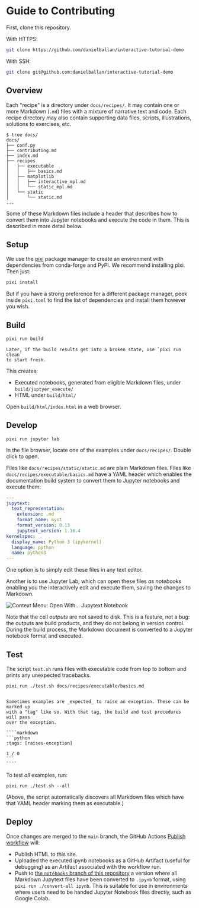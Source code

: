 # Guide to Contributing

First, clone this repository.

With HTTPS:

```sh
git clone https://github.com/danielballan/interactive-tutorial-demo
```

With SSH:
```sh
git clone git@github.com:danielballan/interactive-tutorial-demo
```

## Overview

Each "recipe" is a directory under `docs/recipes/`. It may contain one or more
Markdown (`.md`) files with a mixture of narrative text and code. Each recipe
directory may also contain supporting data files, scripts, illustrations,
solutions to exercises, etc.

```none
$ tree docs/
docs/
├── conf.py
├── contributing.md
├── index.md
├── recipes
│   ├── executable
│   │   ├── basics.md
│   ├── matplotlib
│   │   ├── interactive_mpl.md
│   │   └── static_mpl.md
│   └── static
│       └── static.md
...
```

Some of these Markdown files include a header that describes how to convert
them into Jupyter notebooks and execute the code in them. This is described in
more detail below.

## Setup

We use the [pixi](https://pixi.sh/latest/#installation) package manager to
create an environment with dependencies from conda-forge and PyPI. We recommend
installing pixi. Then just:

```sh
pixi install
```

But if you have a strong preference for a different package manager, peek
inside `pixi.toml` to find the list of dependencies and install them however
you wish.

## Build

```sh
pixi run build
```

```{note}
Later, if the build results get into a broken state, use `pixi run clean`
to start fresh.
```

This creates:
- Executed notebooks, generated from eligible Markdown files, under `build/juptyer_execute/`
- HTML under `build/html/`

Open `build/html/index.html` in a web browser.

## Develop

```
pixi run jupyter lab
```

In the file browser, locate one of the examples under `docs/recipes/`. Double
click to open.

Files like `docs/recipes/static/static.md` are plain Markdown files. Files like
`docs/recipes/executable/basics.md` have a YAML header which enables the
documentation build system to convert them to Jupyter notebooks and execute
them:

```yaml
---
jupytext:
  text_representation:
    extension: .md
    format_name: myst
    format_version: 0.13
    jupytext_version: 1.16.4
kernelspec:
  display_name: Python 3 (ipykernel)
  language: python
  name: python3
---
```

One option is to simply edit these files in any text editor.

Another is to use Jupyter Lab, which can open these files _as notebooks_
enabling you the interactively edit and execute them, saving the changes to
Markdown.

![Context Menu: Open With... Jupytext Notebook](./_static/images/open-with-jupytext-notebook.png)

Note that the cell _outputs_ are not saved to disk. This is a feature, not a
bug: the outputs are build products, and they do not belong in version control.
During the build process, the Markdown document is converted to a Jupyter
notebook format and executed.

## Test

The script `test.sh` runs files with executable code from top to bottom and
prints any unexpected tracebacks.

```
pixi run ./test.sh docs/recipes/executable/basics.md
```

`````{note}

Sometimes examples are _expected_ to raise an exception. These can be marked up
with a "tag" like so. With that tag, the build and test procedures will pass
over the exception.

````markdown
```python
:tags: [raises-exception]

1 / 0
```
````
`````

To test _all_ examples, run:

```
pixi run ./test.sh --all
```

(Above, the script automatically discovers all Markdown files which have that
YAML header marking them as executable.)

## Deploy

Once changes are merged to the `main` branch, the GitHub Actions [Publish workflow][] will:
- Publish HTML to this site.
- Uploaded the executed ipynb notebooks as a GitHub Artifact (useful for debugging)
  as an Artifact associated with the workflow run.
- Push to [the `notebooks` branch of this repository][notebooks-branch] a version
  where all Markdown Jupytext files have been converted to `.ipynb` format, using
  `pixi run ./convert-all ipynb`. This is suitable for use in environments
  where users need to be handed Jupyter Notebook files directly, such as Google
  Colab.

[notebooks-branch]: https://github.com/danielballan/interactive-tutorial-demo/tree/notebooks/notebooks
[Publish workflow]: https://github.com/danielballan/interactive-tutorial-demo/actions/workflows/cd.yml
